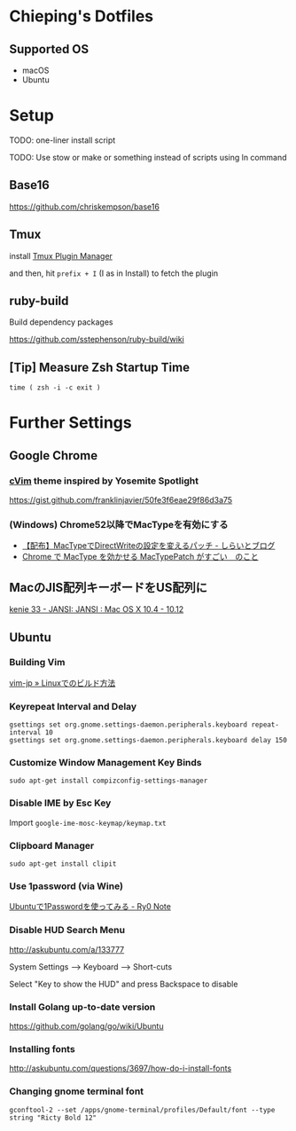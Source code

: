 # Chieping's Dotfiles

## Supported OS

- macOS
- Ubuntu

# Setup

TODO: one-liner install script

TODO: Use stow or make or something instead of scripts using ln command

## Base16

https://github.com/chriskempson/base16

## Tmux

install [Tmux Plugin Manager](https://github.com/tmux-plugins/tpm)

and then, hit `prefix + I` (I as in Install) to fetch the plugin

## ruby-build

Build dependency packages

https://github.com/sstephenson/ruby-build/wiki

## [Tip] Measure Zsh Startup Time

```
time ( zsh -i -c exit )
```

# Further Settings

## Google Chrome

### [cVim](https://github.com/1995eaton/chromium-vim) theme inspired by Yosemite Spotlight

https://gist.github.com/franklinjavier/50fe3f6eae29f86d3a75

### (Windows) Chrome52以降でMacTypeを有効にする

- [【配布】MacTypeでDirectWriteの設定を変えるパッチ - しらいとブログ](http://silight.hatenablog.jp/entry/MacTypePatch)
- [Chrome で MacType を効かせる MacTypePatch がすごい　のこと](http://uwagakisimasuka.blog.fc2.com/blog-entry-4781.html)

## MacのJIS配列キーボードをUS配列に

[kenie 33 - JANSI: JANSI : Mac OS X 10.4 - 10.12](http://kenie33-jansi.blogspot.jp/p/mac-os-x-104-107-jisascii.html)

## Ubuntu

### Building Vim

[vim-jp » Linuxでのビルド方法](http://vim-jp.org/docs/build_linux.html)

### Keyrepeat Interval and Delay

```
gsettings set org.gnome.settings-daemon.peripherals.keyboard repeat-interval 10
gsettings set org.gnome.settings-daemon.peripherals.keyboard delay 150
```

### Customize Window Management Key Binds

```
sudo apt-get install compizconfig-settings-manager
```

### Disable IME by Esc Key

Import `google-ime-mosc-keymap/keymap.txt`

### Clipboard Manager

```
sudo apt-get install clipit
```

### Use 1password (via Wine)

[Ubuntuで1Passwordを使ってみる - Ry0 Note](http://ry0.github.io/blog/2015/04/12/ubuntu-1password/)

### Disable HUD Search Menu

http://askubuntu.com/a/133777

System Settings --> Keyboard --> Short-cuts

Select "Key to show the HUD" and press Backspace to disable

### Install Golang up-to-date version

https://github.com/golang/go/wiki/Ubuntu

### Installing fonts

http://askubuntu.com/questions/3697/how-do-i-install-fonts

### Changing gnome terminal font

```
gconftool-2 --set /apps/gnome-terminal/profiles/Default/font --type string "Ricty Bold 12"
```
